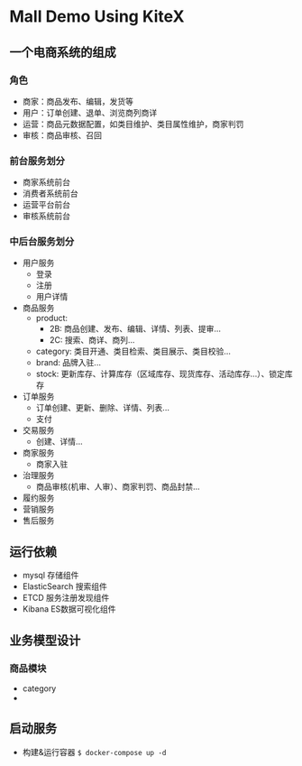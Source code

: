 # Mall Demo Using KiteX
## 一个电商系统的组成
### 角色
* 商家：商品发布、编辑，发货等
* 用户：订单创建、退单、浏览商列商详
* 运营：商品元数据配置，如类目维护、类目属性维护，商家判罚
* 审核：商品审核、召回
### 前台服务划分
* 商家系统前台
* 消费者系统前台
* 运营平台前台
* 审核系统前台
### 中后台服务划分
* 用户服务
    * 登录
    * 注册
    * 用户详情
* 商品服务
    * product:
        * 2B: 商品创建、发布、编辑、详情、列表、提审...
        * 2C: 搜索、商详、商列...
    * category: 类目开通、类目检索、类目展示、类目校验...
    * brand: 品牌入驻...
    * stock: 更新库存、计算库存（区域库存、现货库存、活动库存...）、锁定库存
* 订单服务
    * 订单创建、更新、删除、详情、列表...
    * 支付
* 交易服务
    * 创建、详情...
* 商家服务
    * 商家入驻
* 治理服务
    * 商品审核(机审、人审）、商家判罚、商品封禁...
* 履约服务
* 营销服务
* 售后服务
## 运行依赖
* mysql 存储组件
* ElasticSearch 搜索组件
* ETCD 服务注册发现组件
* Kibana ES数据可视化组件
## 业务模型设计
### 商品模块
* category
*
## 启动服务
* 构建&运行容器
  ``$ docker-compose up -d``